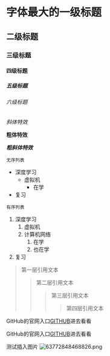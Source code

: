 # 字体最大的一级标题

## 二级标题

### 三级标题

#### 四级标题

##### 五级标题

###### 六级标题

*斜体特效*

**粗体特效**

***粗斜体特效***

`无序列表`
* 深度学习
	* 虚拟机
		* 在学
* 复习

`有序列表`
1. 深度学习
	1. 虚拟机
	2. 计算机网络
		1. 在学
		2. 也在学
2. 复习

> 第一层引用文本
>> 第二层引用文本
>>> 第三层引用文本
>>>> 第四层引用文本


GitHub的官网入口[GITHUB](http://www.github.com "GitHub的官网入口")进去看看


GitHub的官网入口[GITHUB][1]进去看看

[1]:http://www.github.com "GitHub的官网"

测试插入图片
![63772848468826.png](https://i.loli.net/2021/11/25/VT5WgEuAdtf4iIa.png "太刀-紫")

